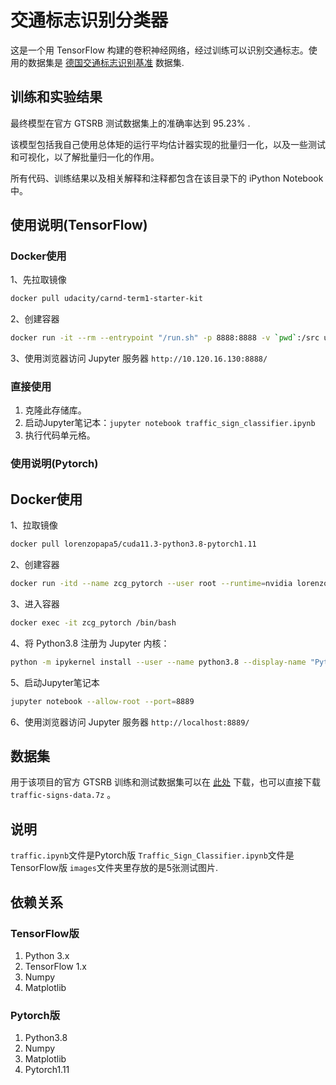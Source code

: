 # 交通标志识别分类器

这是一个用 TensorFlow 构建的卷积神经网络，经过训练可以识别交通标志。使用的数据集是 [德国交通标志识别基准](http://benchmark.ini.rub.de/?section=gtsrb) 数据集.

## 训练和实验结果

最终模型在官方 GTSRB 测试数据集上的准确率达到 95.23% .

该模型包括我自己使用总体矩的运行平均估计器实现的批量归一化，以及一些测试和可视化，以了解批量归一化的作用。

所有代码、训练结果以及相关解释和注释都包含在该目录下的 iPython Notebook 中。

## 使用说明(TensorFlow)

### Docker使用
1、先拉取镜像

```sh
docker pull udacity/carnd-term1-starter-kit
```

2、创建容器

```sh
docker run -it --rm --entrypoint "/run.sh" -p 8888:8888 -v `pwd`:/src udacity/carnd-term1-starter-kit
```

3、使用浏览器访问 Jupyter 服务器
`http://10.120.16.130:8888/`

### 直接使用
1. 克隆此存储库。
2. 启动Jupyter笔记本：`jupyter notebook traffic_sign_classifier.ipynb`
3. 执行代码单元格。

### 使用说明(Pytorch)

## Docker使用

1、拉取镜像

```sh
docker pull lorenzopapa5/cuda11.3-python3.8-pytorch1.11
```

2、创建容器

```sh
docker run -itd --name zcg_pytorch --user root --runtime=nvidia lorenzopapa5/cuda11.3-python3.8-pytorch1.11 /bin/bash
```

3、进入容器

```sh
docker exec -it zcg_pytorch /bin/bash
```

4、将 Python3.8 注册为 Jupyter 内核：

```sh
python -m ipykernel install --user --name python3.8 --display-name "Python 3.8"
```

5、启动Jupyter笔记本

```sh
jupyter notebook --allow-root --port=8889
```

6、使用浏览器访问 Jupyter 服务器
`http://localhost:8889/`


## 数据集

用于该项目的官方 GTSRB 训练和测试数据集可以在 [此处](https://blog.csdn.net/li_xiaolaji/article/details/108369873) 下载，也可以直接下载 `traffic-signs-data.7z` 。

## 说明
`traffic.ipynb`文件是Pytorch版
`Traffic_Sign_Classifier.ipynb`文件是TensorFlow版
`images`文件夹里存放的是5张测试图片.

## 依赖关系
### TensorFlow版
1. Python 3.x
2. TensorFlow 1.x
3. Numpy
4. Matplotlib

### Pytorch版
1. Python3.8
2. Numpy
3. Matplotlib
4. Pytorch1.11
